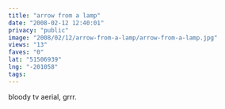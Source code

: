 ```yaml
---
title: "arrow from a lamp"
date: "2008-02-12 12:40:01"
privacy: "public"
image: "2008/02/12/arrow-from-a-lamp/arrow-from-a-lamp.jpg"
views: "13"
faves: "0"
lat: "51506939"
lng: "-201058"
tags:
---
```

bloody tv aerial, grrr.
